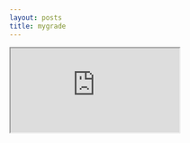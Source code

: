 ```yaml
---
layout: posts
title: mygrade
---
```

<iframe src="https://docs.google.com/spreadsheets/d/e/2PACX-1vTjmsyjWLAG_QVp5NQumqdQnu1c1Ao39-uERAdbO3omBmPkOva5tvhADpSFru5QqKGibqtNOBmDi0Hq/pubhtml?gid=0&amp;single=true&amp;widget=true&amp;headers=false"></iframe>